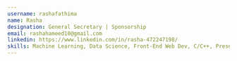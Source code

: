```yaml
---
username: rashafathima
name: Rasha
designation: General Secretary | Sponsorship
email: rashahameed10@gmail.com
linkedin: https://www.linkedin.com/in/rasha-472247198/
skills: Machine Learning, Data Science, Front-End Web Dev, C/C++, Presentation
---
```

